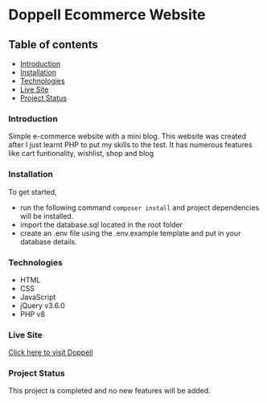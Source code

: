 # Doppell Ecommerce Website

## Table of contents

- [Introduction](#introduction)
- [Installation](#installation)
- [Technologies](#technologies)
- [Live Site](#live-site)
- [Project Status](#project-status)

### Introduction

Simple e-commerce website with a mini blog. This website was created after I just learnt
PHP to put my skills to the test. It has numerous features like cart funtionality, wishlist, shop and blog

### Installation

To get started,

- run the following command `composer install` and project dependencies will be installed.
- import the database.sql located in the root folder
- create an .env file using the .env.example template and put in your database details.

### Technologies

- HTML
- CSS
- JavaScript
- jQuery v3.6.0
- PHP v8

### Live Site

[Click here to visit Doppell](https://doppell.000webhostapp.com)

### Project Status

This project is completed and no new features will be added.
